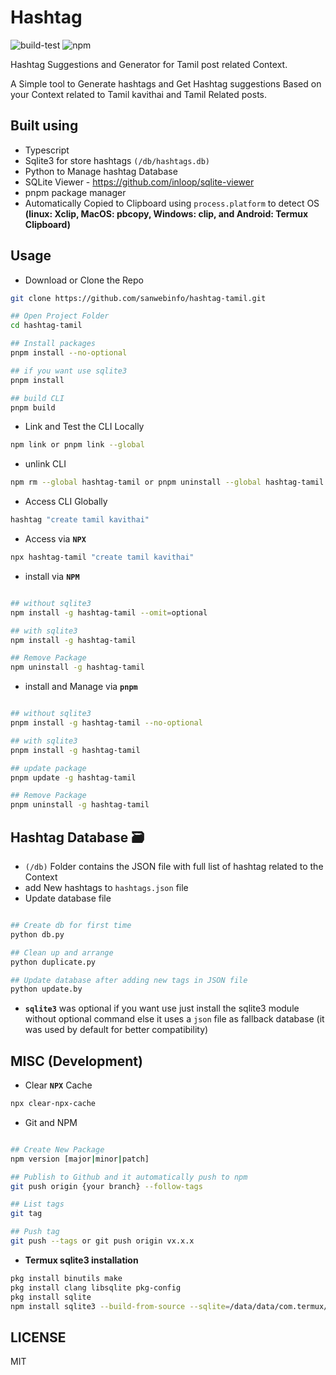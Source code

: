 # Hashtag

![build-test](https://github.com/sanwebinfo/hashtag-tamil/workflows/build-test/badge.svg) ![npm](https://github.com/sanwebinfo/hashtag-tamil/workflows/npm/badge.svg)  

Hashtag Suggestions and Generator for Tamil post related Context.

A Simple tool to Generate hashtags and Get Hashtag suggestions Based on your Context related to Tamil kavithai and Tamil Related posts.  

## Built using

- Typescript
- Sqlite3 for store hashtags `(/db/hashtags.db)`
- Python to Manage hashtag Database
- SQLite Viewer - <https://github.com/inloop/sqlite-viewer>
- pnpm package manager
- Automatically Copied to Clipboard using `process.platform` to detect OS **(linux: Xclip, MacOS: pbcopy, Windows: clip, and Android: Termux Clipboard)**

## Usage

- Download or Clone the Repo

```sh
git clone https://github.com/sanwebinfo/hashtag-tamil.git

## Open Project Folder
cd hashtag-tamil

## Install packages
pnpm install --no-optional 

## if you want use sqlite3
pnpm install

## build CLI
pnpm build
```

- Link and Test the CLI Locally

```sh
npm link or pnpm link --global
```

- unlink CLI

```sh
npm rm --global hashtag-tamil or pnpm uninstall --global hashtag-tamil
```

- Access CLI Globally

```sh
hashtag "create tamil kavithai"
```

- Access via **`NPX`**

```sh
npx hashtag-tamil "create tamil kavithai"
```

- install via **`NPM`**

```sh

## without sqlite3
npm install -g hashtag-tamil --omit=optional

## with sqlite3
npm install -g hashtag-tamil

## Remove Package
npm uninstall -g hashtag-tamil

````

- install and Manage via **`pnpm`**

```sh

## without sqlite3
pnpm install -g hashtag-tamil --no-optional

## with sqlite3
pnpm install -g hashtag-tamil

## update package
pnpm update -g hashtag-tamil

## Remove Package
pnpm uninstall -g hashtag-tamil

```

## Hashtag Database 🗃

- `(/db)` Folder contains the JSON file with full list of hashtag related to the Context
- add New hashtags to `hashtags.json` file
- Update database file

```sh

## Create db for first time
python db.py

## Clean up and arrange
python duplicate.py

## Update database after adding new tags in JSON file
python update.by
```

- **`sqlite3`** was optional if you want use just install the sqlite3 module without optional command else it uses a `json` file as fallback database (it was used by default for better compatibility)

## MISC (Development)

- Clear **`NPX`** Cache

```sh
npx clear-npx-cache
```

- Git and NPM

```sh

## Create New Package
npm version [major|minor|patch]

## Publish to Github and it automatically push to npm
git push origin {your branch} --follow-tags

## List tags
git tag

## Push tag
git push --tags or git push origin vx.x.x

```

- **Termux sqlite3 installation**

```sh
pkg install binutils make
pkg install clang libsqlite pkg-config
pkg install sqlite
npm install sqlite3 --build-from-source --sqlite=/data/data/com.termux/files/usr/bin/sqlite3
```

## LICENSE

MIT
